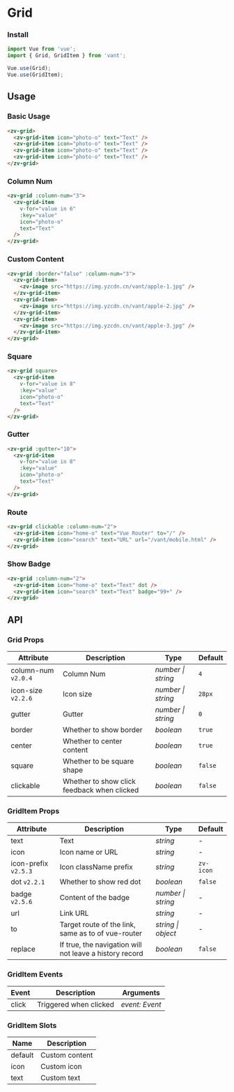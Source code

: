 # Grid

### Install

```js
import Vue from 'vue';
import { Grid, GridItem } from 'vant';

Vue.use(Grid);
Vue.use(GridItem);
```

## Usage

### Basic Usage

```html
<zv-grid>
  <zv-grid-item icon="photo-o" text="Text" />
  <zv-grid-item icon="photo-o" text="Text" />
  <zv-grid-item icon="photo-o" text="Text" />
  <zv-grid-item icon="photo-o" text="Text" />
</zv-grid>
```

### Column Num

```html
<zv-grid :column-num="3">
  <zv-grid-item
    v-for="value in 6"
    :key="value"
    icon="photo-o"
    text="Text"
  />
</zv-grid>
```

### Custom Content

```html
<zv-grid :border="false" :column-num="3">
  <zv-grid-item>
    <zv-image src="https://img.yzcdn.cn/vant/apple-1.jpg" />
  </zv-grid-item>
  <zv-grid-item>
    <zv-image src="https://img.yzcdn.cn/vant/apple-2.jpg" />
  </zv-grid-item>
  <zv-grid-item>
    <zv-image src="https://img.yzcdn.cn/vant/apple-3.jpg" />
  </zv-grid-item>
</zv-grid>
```

### Square

```html
<zv-grid square>
  <zv-grid-item
    v-for="value in 8"
    :key="value"
    icon="photo-o"
    text="Text"
  />
</zv-grid>
```

### Gutter

```html
<zv-grid :gutter="10">
  <zv-grid-item
    v-for="value in 8"
    :key="value"
    icon="photo-o"
    text="Text"
  />
</zv-grid>
```

### Route

```html
<zv-grid clickable :column-num="2">
  <zv-grid-item icon="home-o" text="Vue Router" to="/" />
  <zv-grid-item icon="search" text="URL" url="/vant/mobile.html" />
</zv-grid>
```

### Show Badge

```html
<zv-grid :column-num="2">
  <zv-grid-item icon="home-o" text="Text" dot />
  <zv-grid-item icon="search" text="Text" badge="99+" />
</zv-grid>
```

## API

### Grid Props

| Attribute | Description | Type | Default |
|------|------|------|------|
| column-num `v2.0.4` | Column Num | *number \| string* | `4` |
| icon-size `v2.2.6` | Icon size | *number \| string* | `28px` |
| gutter | Gutter | *number \| string* | `0` |
| border | Whether to show border | *boolean* | `true` |
| center | Whether to center content | *boolean* | `true` |
| square | Whether to be square shape | *boolean* | `false` |
| clickable | Whether to show click feedback when clicked | *boolean* | `false` |

### GridItem Props

| Attribute | Description | Type | Default |
|------|------|------|------|
| text | Text | *string* | - |
| icon | Icon name or URL | *string* | - |
| icon-prefix `v2.5.3` | Icon className prefix | *string* | `zv-icon` |
| dot `v2.2.1` | Whether to show red dot | *boolean* | `false` |
| badge `v2.5.6` | Content of the badge | *number \| string* | - |
| url | Link URL | *string* | - |
| to | Target route of the link, same as to of vue-router | *string \| object* | - |
| replace | If true, the navigation will not leave a history record | *boolean* | `false` |

### GridItem Events

| Event | Description | Arguments |
|------|------|------|
| click | Triggered when clicked | *event: Event* |

### GridItem Slots

| Name | Description |
|------|------|
| default | Custom content |
| icon | Custom icon |
| text | Custom text |
